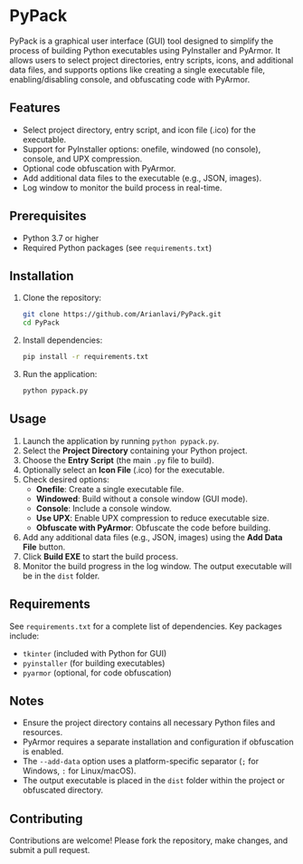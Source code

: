 # PyPack

PyPack is a graphical user interface (GUI) tool designed to simplify the process of building Python executables using PyInstaller and PyArmor. It allows users to select project directories, entry scripts, icons, and additional data files, and supports options like creating a single executable file, enabling/disabling console, and obfuscating code with PyArmor.

## Features
- Select project directory, entry script, and icon file (.ico) for the executable.
- Support for PyInstaller options: onefile, windowed (no console), console, and UPX compression.
- Optional code obfuscation with PyArmor.
- Add additional data files to the executable (e.g., JSON, images).
- Log window to monitor the build process in real-time.

## Prerequisites
- Python 3.7 or higher
- Required Python packages (see `requirements.txt`)

## Installation
1. Clone the repository:
   ```bash
   git clone https://github.com/Arianlavi/PyPack.git
   cd PyPack
   ```
2. Install dependencies:
   ```bash
   pip install -r requirements.txt
   ```
3. Run the application:
   ```bash
   python pypack.py
   ```

## Usage
1. Launch the application by running `python pypack.py`.
2. Select the **Project Directory** containing your Python project.
3. Choose the **Entry Script** (the main `.py` file to build).
4. Optionally select an **Icon File** (.ico) for the executable.
5. Check desired options:
   - **Onefile**: Create a single executable file.
   - **Windowed**: Build without a console window (GUI mode).
   - **Console**: Include a console window.
   - **Use UPX**: Enable UPX compression to reduce executable size.
   - **Obfuscate with PyArmor**: Obfuscate the code before building.
6. Add any additional data files (e.g., JSON, images) using the **Add Data File** button.
7. Click **Build EXE** to start the build process.
8. Monitor the build progress in the log window. The output executable will be in the `dist` folder.

## Requirements
See `requirements.txt` for a complete list of dependencies. Key packages include:
- `tkinter` (included with Python for GUI)
- `pyinstaller` (for building executables)
- `pyarmor` (optional, for code obfuscation)

## Notes
- Ensure the project directory contains all necessary Python files and resources.
- PyArmor requires a separate installation and configuration if obfuscation is enabled.
- The `--add-data` option uses a platform-specific separator (`;` for Windows, `:` for Linux/macOS).
- The output executable is placed in the `dist` folder within the project or obfuscated directory.

## Contributing
Contributions are welcome! Please fork the repository, make changes, and submit a pull request.
